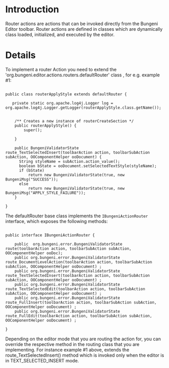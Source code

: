 # Introduction #

Router actions are actions that can be invoked directly from the Bungeni Editor toolbar.
Router actions are defined in classes which are dynamically class loaded, initialized, and executed by the editor.


# Details #

To implement a router Action you need to extend the 'org.bungeni.editor.actions.routers.defaultRouter' class , for e.g. example #1:


```

public class routerApplyStyle extends defaultRouter {

   private static org.apache.log4j.Logger log = org.apache.log4j.Logger.getLogger(routerApplyStyle.class.getName());
 

    /** Creates a new instance of routerCreateSection */
    public routerApplyStyle() {
        super();
        
    }
    
    public BungeniValidatorState route_TextSelectedInsert(toolbarAction action, toolbarSubAction subAction, OOComponentHelper ooDocument) {
      String styleName = subAction.action_value();
      boolean bState = ooDocument.setSelectedTextStyle(styleName);
      if (bState)
          return new BungeniValidatorState(true, new BungeniMsg("SUCCESS")); 
      else    
          return new BungeniValidatorState(true, new BungeniMsg("APPLY_STYLE_FAILURE")); 
    }

}

```

The defaultRouter base class implements the `IBungeniActionRouter` interface, which exposes the following methods:


```

public interface IBungeniActionRouter {
    
    public  org.bungeni.error.BungeniValidatorState route(toolbarAction action, toolbarSubAction subAction, OOComponentHelper ooDoc);
    public org.bungeni.error.BungeniValidatorState route_DocumentLevelAction(toolbarAction action, toolbarSubAction subAction, OOComponentHelper ooDocument) ;
    public org.bungeni.error.BungeniValidatorState route_TextSelectedInsert(toolbarAction action, toolbarSubAction subAction, OOComponentHelper ooDocument) ;
    public org.bungeni.error.BungeniValidatorState route_TextSelectedEdit(toolbarAction action, toolbarSubAction subAction, OOComponentHelper ooDocument) ;
    public org.bungeni.error.BungeniValidatorState route_FullInsert(toolbarAction action, toolbarSubAction subAction, OOComponentHelper ooDocument) ;
    public org.bungeni.error.BungeniValidatorState route_FullEdit(toolbarAction action, toolbarSubAction subAction, OOComponentHelper ooDocument) ;

}

```

Depending on the editor mode that you are routing the action for, you can override the respective method in the routing class that you are implementing. For instance example #1 above, extends the route\_TextSelectedInsert() method which is invoked only when the editor is in TEXT\_SELECTED\_INSERT mode.